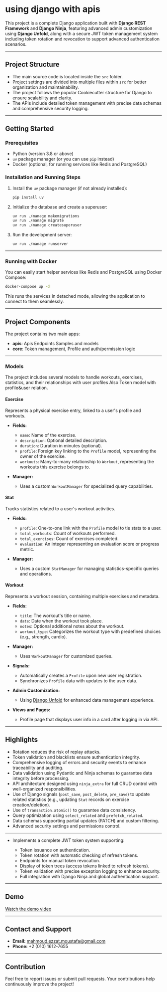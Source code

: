 # using django with apis

This project is a complete Django application built with **Django REST Framework** and **Django Ninja**, featuring advanced admin customization using **Django Unfold**, along with a secure JWT token management system including token rotation and revocation to support advanced authentication scenarios.

---

## Project Structure

* The main source code is located inside the `src` folder.
* Project settings are divided into multiple files within `src` for better organization and maintainability.
* The project follows the popular Cookiecutter structure for Django to ensure scalability and clarity.
* The APIs include detailed token management with precise data schemas and comprehensive security logging.

---

## Getting Started

### Prerequisites

* Python (version 3.8 or above)
* `uv` package manager (or you can use `pip` instead)
* Docker (optional, for running services like Redis and PostgreSQL)

### Installation and Running Steps

1. Install the `uv` package manager (if not already installed):

   ```bash
   pip install uv
   ```

2. Initialize the database and create a superuser:

   ```bash
   uv run ./manage makemigrations
   uv run ./manage migrate
   uv run ./manage createsuperuser
   ```

3. Run the development server:

   ```bash
   uv run ./manage runserver
   ```

---

### Running with Docker

You can easily start helper services like Redis and PostgreSQL using Docker Compose:

```bash
docker-compose up -d
```

This runs the services in detached mode, allowing the application to connect to them seamlessly.

---

## Project Components

The project contains two main apps:

* **apis**: Apis Endpoints Samples and models
* **core**: Token management, Profile and auth/permission logic

---


### Models

The project includes several models to handle workouts, exercises, statistics, and their relationships with user profiles Also Token model with profile&user relation.

#### Exercise

Represents a physical exercise entry, linked to a user's profile and workouts.

* **Fields:**

  * `name`: Name of the exercise.
  * `description`: Optional detailed description.
  * `duration`: Duration in minutes (optional).
  * `profile`: Foreign key linking to the `Profile` model, representing the owner of the exercise.
  * `workouts`: Many-to-many relationship to `Workout`, representing the workouts this exercise belongs to.

* **Manager:**

  * Uses a custom `WorkoutManager` for specialized query capabilities.

#### Stat

Tracks statistics related to a user's workout activities.

* **Fields:**

  * `profile`: One-to-one link with the `Profile` model to tie stats to a user.
  * `total_workouts`: Count of workouts performed.
  * `total_exercises`: Count of exercises completed.
  * `evaluation`: An integer representing an evaluation score or progress metric.

* **Manager:**

  * Uses a custom `StatManager` for managing statistics-specific queries and operations.

#### Workout

Represents a workout session, containing multiple exercises and metadata.

* **Fields:**

  * `title`: The workout's title or name.
  * `date`: Date when the workout took place.
  * `notes`: Optional additional notes about the workout.
  * `workout_type`: Categorizes the workout type with predefined choices (e.g., strength, cardio).

* **Manager:**

  * Uses `WorkoutManager` for customized queries.


* **Signals:**

  * Automatically creates a `Profile` upon new user registration.
  * Synchronizes `Profile` data with updates to the user data.

* **Admin Customization:**

  * Using [Django Unfold](https://unfoldadmin.com/docs/) for enhanced data management experience.

* **Views and Pages:**

  * Profile page that displays user info in a card after logging in via API.

---

## Highlights

* Rotation reduces the risk of replay attacks.
* Token validation and blacklists ensure authentication integrity.
* Comprehensive logging of errors and security events to enhance traceability and auditing.
* Data validation using Pydantic and Ninja schemas to guarantee data integrity before processing.
* API architecture designed using `ninja_extra` for full CRUD control with well-organized responsibilities.
* Use of Django signals (`post_save`, `post_delete`, `pre_save`) to update related statistics (e.g., updating `Stat` records on exercise creation/deletion).
* Use of `transaction.atomic()` to guarantee data consistency.
* Query optimization using `select_related` and `prefetch_related`.
* Data schemas supporting partial updates (PATCH) and custom filtering.
* Advanced security settings and permissions control.
---
* Implements a complete JWT token system supporting:

  * Token issuance on authentication.
  * Token rotation with automatic checking of refresh tokens.
  * Endpoints for manual token revocation.
  * Display of token trees (access tokens linked to refresh tokens).
  * Token validation with precise exception logging to enhance security.
  * Full integration with Django Ninja and global authentication support.


---

## Demo

[Watch the demo video](https://drive.google.com/file/d/1U1N0KG5v0uqIyItskfBlW8-yArhdhSPg/view?usp=sharing)

---

## Contact and Support

* **Email:** [mahmoud.ezzat.moustafa@gmail.com](mailto:mahmoud.ezzat.moustafa@gmail.com)
* **Phone:** +2 (010) 1612-7655

---

## Contribution

Feel free to report issues or submit pull requests. Your contributions help continuously improve the project!


